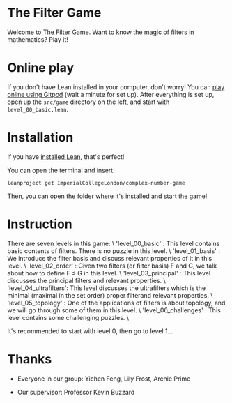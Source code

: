 # The Filter Game

Welcome to The Filter Game. Want to know the magic of filters in mathematics? Play it!

# Online play

If you don't have Lean installed in your computer, don't worry!
You can [play online using Gitpod](https://gitpod.io/#https://github.com/Biiiilly/filter) (wait a minute for set up). 
After everything is set up, open up the `src/game` directory on the left, and start with `level_00_basic.lean`.

# Installation

If you have [installed Lean](https://leanprover-community.github.io/get_started.html),
that's perfect!

You can open the terminal and insert:

```
leanproject get ImperialCollegeLondon/complex-number-game
```
Then, you can open the folder where it's installed and start the game!

# Instruction

There are seven levels in this game: \\
'level_00_basic'       : This level contains basic contents of filters. There is no puzzle in this level. \\
'level_01_basis'       : We introduce the filter basis and discuss relevant properties of it in this level. \\
'level_02_order'       : Given two filters (or filter basis) F and G, we talk about how to define F ≤ G in this level. \\
'level_03_principal'   : This level discusses the principal filters and relevant properties. \\
'level_04_ultrafilters': This level discusses the ultrafilters which is the minimal (maximal in the set order) proper filterand relevant properties. \\
'level_05_topology'    : One of the applications of filters is about topology, and we will go through some of them in this level. \\
'level_06_challenges'  : This level contains some challenging puzzles. \\

It's recommended to start with level 0, then go to level 1...

# Thanks

* Everyone in our group: Yichen Feng, Lily Frost, Archie Prime

* Our supervisor: Professor Kevin Buzzard

